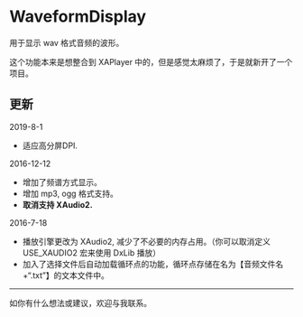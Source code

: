 # WaveformDisplay
用于显示 wav 格式音频的波形。

这个功能本来是想整合到 XAPlayer 中的，但是感觉太麻烦了，于是就新开了一个项目。

## 更新
2019-8-1
* 适应高分屏DPI.

2016-12-12
* 增加了频谱方式显示。
* 增加 mp3, ogg 格式支持。
* **取消支持 XAudio2.**

2016-7-18
* 播放引擎更改为 XAudio2, 减少了不必要的内存占用。（你可以取消定义 USE_XAUDIO2 宏来使用 DxLib 播放）
* 加入了选择文件后自动加载循环点的功能，循环点存储在名为【音频文件名+“.txt”】的文本文件中。

--------
如你有什么想法或建议，欢迎与我联系。
